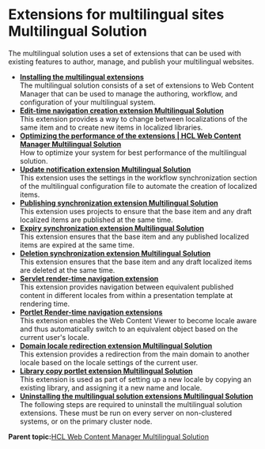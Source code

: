 # Extensions for multilingual sites Multilingual Solution

The multilingual solution uses a set of extensions that can be used with existing features to author, manage, and publish your multilingual websites.

-   **[Installing the multilingual extensions](../wcm/wcm_mls_install.md)**  
The multilingual solution consists of a set of extensions to Web Content Manager that can be used to manage the authoring, workflow, and configuration of your multilingual system.
-   **[Edit-time navigation creation extension Multilingual Solution](../wcm/wcm_mls_ext_nav.md)**  
This extension provides a way to change between localizations of the same item and to create new items in localized libraries.
-   **[Optimizing the performance of the extensions \| HCL Web Content Manager Multilingual Solution](../wcm/wcm_mls_optimize.md)**  
How to optimize your system for best performance of the multilingual solution.
-   **[Update notification extension Multilingual Solution](../wcm/wcm_mls_ext_update.md)**  
This extension uses the settings in the workflow synchronization section of the multilingual configuration file to automate the creation of localized items.
-   **[Publishing synchronization extension Multilingual Solution](../wcm/wcm_mls_ext_publish.md)**  
This extension uses projects to ensure that the base item and any draft localized items are published at the same time.
-   **[Expiry synchronization extension Multilingual Solution](../wcm/wcm_mls_ext_expire.md)**  
This extension ensures that the base item and any published localized items are expired at the same time.
-   **[Deletion synchronization extension Multilingual Solution](../wcm/wcm_mls_ext_delete.md)**  
This extension ensures that the base item and any draft localized items are deleted at the same time.
-   **[Servlet render-time navigation extension](../wcm/wcm_mls_ext_servlet.md)**  
This extension provides navigation between equivalent published content in different locales from within a presentation template at rendering time.
-   **[Portlet Render-time navigation extensions](../wcm/wcm_mls_ext_portlet.md)**  
This extension enables the Web Content Viewer to become locale aware and thus automatically switch to an equivalent object based on the current user's locale.
-   **[Domain locale redirection extension Multilingual Solution](../wcm/wcm_mls_ext_domain.md)**  
This extension provides a redirection from the main domain to another locale based on the locale settings of the current user.
-   **[Library copy portlet extension Multilingual Solution](../wcm/wcm_mls_ext_library.md)**  
This extension is used as part of setting up a new locale by copying an existing library, and assigning it a new name and locale.
-   **[Uninstalling the multilingual solution extensions Multilingual Solution](../wcm/wcm_mls_uninstall.md)**  
The following steps are required to uninstall the multilingual solution extensions. These must be run on every server on non-clustered systems, or on the primary cluster node.

**Parent topic:**[HCL Web Content Manager Multilingual Solution](../wcm/wcm_mls.md)

